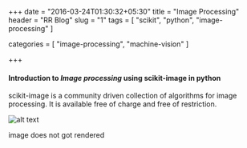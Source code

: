 +++
date = "2016-03-24T01:30:32+05:30"
title = "Image Processing"
header = "RR Blog"
slug = "1"
tags = [ "scikit", "python", "image-processing" ]

categories = [
  "image-processing",
  "machine-vision"
]

+++

#### Introduction to *Image processing* using **scikit-image** in **python** ####

scikit-image is a community driven collection of algorithms for image processing. It is available free of charge and free of restriction.

["id]: /images/coffee-cup-mug-desk.jpg "Title"   
![alt text](/images/coffee-cup-mug-desk.jpg "Title")


image does not got rendered
